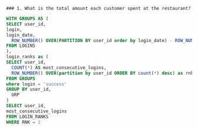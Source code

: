     ### 1. What is the total amount each customer spent at the restaurant?
    
  ```sql
  WITH GROUPS AS (
  SELECT user_id,
  login,
  login_date,
    ROW_NUMBER() OVER(PARTITION BY user_id order by login_date) - ROW_NUMBER() OVER(PARTITION BY user_id, LOGIN order by login_date asc) as grp
  FROM LOGINS
),  
login_ranks as (
  SELECT user_id,
    COUNT(*) AS most_consecutive_logins,
    ROW_NUMBER() OVER(partition by user_id ORDER BY count(*) desc) as rnk
  FROM GROUPS
  where login = 'success'
  GROUP BY user_id,
    GRP
  )
SELECT user_id,
  most_consecutive_logins
FROM LOGIN_RANKS
WHERE RNK = 1
```
